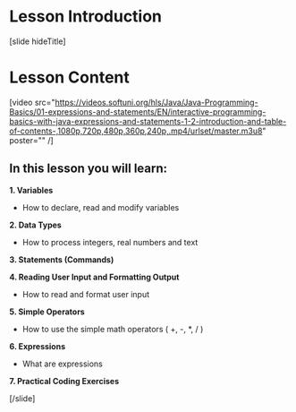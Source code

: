 # Lesson Introduction
[slide hideTitle]

# Lesson Content

[video src="https://videos.softuni.org/hls/Java/Java-Programming-Basics/01-expressions-and-statements/EN/interactive-programming-basics-with-java-expressions-and-statements-1-2-introduction-and-table-of-contents-,1080p,720p,480p,360p,240p,.mp4/urlset/master.m3u8" poster="" /]

## In this lesson you will learn:

**1. Variables**

- How to declare, read and modify variables

**2. Data Types**

- How to process integers, real numbers and text

**3. Statements (Commands)**

**4. Reading User Input and Formatting Output**

- How to read and format user input

**5. Simple Operators**

- How to use the simple math operators ( +, -, *, / ) 

**6. Expressions** 

- What are expressions

**7. Practical Coding Exercises**

[/slide]
